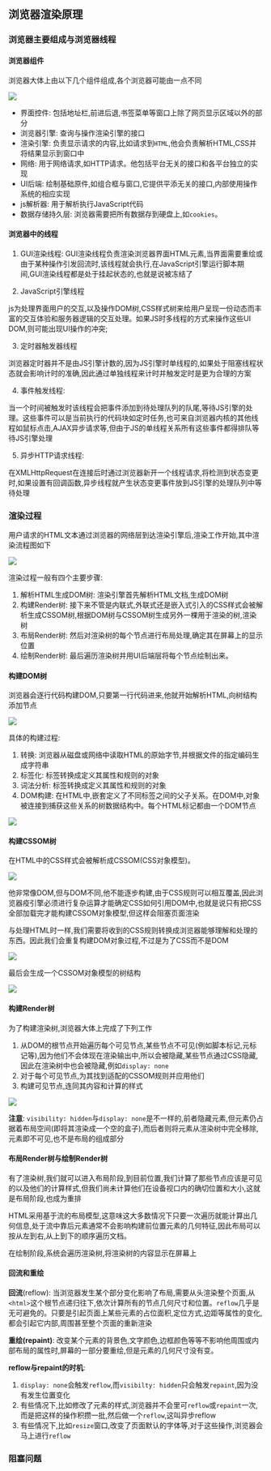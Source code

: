 ## 浏览器渲染原理

### 浏览器主要组成与浏览器线程

#### 浏览器组件

浏览器大体上由以下几个组件组成,各个浏览器可能由一点不同

![](https://segmentfault.com/img/bV2xGZ?w=400&h=271)

+ 界面控件: 包括地址栏,前进后退,书签菜单等窗口上除了网页显示区域以外的部分
+ 浏览器引擎: 查询与操作渲染引擎的接口
+ 渲染引擎: 负责显示请求的内容,比如请求到`HTML`,他会负责解析HTML,CSS并将结果显示到窗口中
+ 网络: 用于网络请求,如HTTP请求。他包括平台无关的接口和各平台独立的实现
+ UI后端: 绘制基础原件,如组合框与窗口,它提供平添无关的接口,内部使用操作系统的相应实现
+ js解析器: 用于解析执行JavaScript代码
+ 数据存储持久层: 浏览器需要把所有数据存到硬盘上,如`cookies`。

#### 浏览器中的线程

1. GUI渲染线程: GUI渲染线程负责渲染浏览器界面HTML元素,当界面需要重绘或由于某种操作引发回流时,该线程就会执行,在JavaScript引擎运行脚本期间,GUI渲染线程都是处于挂起状态的,也就是说被冻结了

2. JavaScript引擎线程

js为处理界面用户的交互,以及操作DOM树,CSS样式树来给用户呈现一份动态而丰富的交互体验和服务器逻辑的交互处理。如果JS时多线程的方式来操作这些UI DOM,则可能出现UI操作的冲突;

3. 定时器触发器线程

浏览器定时器并不是由JS引擎计数的,因为JS引擎时单线程的,如果处于阻塞线程状态就会影响计时的准确,因此通过单独线程来计时并触发定时是更为合理的方案

4. 事件触发线程:

当一个时间被触发时该线程会把事件添加到待处理队列的队尾,等待JS引擎的处理。这些事件可以是当前执行的代码块如定时任务,也可来自浏览器内核的其他线程如鼠标点击,AJAX异步请求等,但由于JS的单线程关系所有这些事件都得排队等待JS引擎处理

5. 异步HTTP请求线程:

在XMLHttpRequest在连接后时通过浏览器新开一个线程请求,将检测到状态变更时,如果设置有回调函数,异步线程就产生状态变更事件放到JS引擎的处理队列中等待处理

### 渲染过程

用户请求的HTML文本通过浏览器的网络层到达渲染引擎后,渲染工作开始,其中渲染流程图如下

![](https://segmentfault.com/img/bV2xG8?w=624&h=289)

渲染过程一般有四个主要步骤:

1. 解析HTML生成DOM树: 渲染引擎首先解析HTML文档,生成DOM树
2. 构建Render树: 接下来不管是内联式,外联式还是嵌入式引入的CSS样式会被解析生成CSSOM树,根据DOM树与CSSOM树生成另外一棵用于渲染的树,渲染树
3. 布局Render树: 然后对渲染树的每个节点进行布局处理,确定其在屏幕上的显示位置
4. 绘制Render树: 最后遍历渲染树并用UI后端层将每个节点绘制出来。

#### 构建DOM树

浏览器会逐行代码构建DOM,只要第一行代码进来,他就开始解析HTML,向树结构添加节点

![](https://2r4s9p1yi1fa2jd7j43zph8r-wpengine.netdna-ssl.com/files/2017/09/ezgif-2-2688553063.gif)

具体的构建过程:
1. 转换: 浏览器从磁盘或网络中读取HTML的原始字节,并根据文件的指定编码生成字符串
2. 标签化: 标签转换成定义其属性和规则的对象
3. 词法分析: 标签转换成定义其属性和规则的对象
4. DOM构建: 在HTML中,嵌套定义了不同标签之间的父子关系。在DOM中,对象被连接到捕获这些关系的树数据结构中。每个HTML标记都由一个DOM节点

![](https://user-gold-cdn.xitu.io/2018/4/16/162cd0ae86a8d936?imageView2/0/w/1280/h/960/format/webp/ignore-error/1)

#### 构建CSSOM树

在HTML中的CSS样式会被解析成CSSOM(CSS对象模型)。

![](https://user-gold-cdn.xitu.io/2018/4/16/162cd0ae55370e36?imageView2/0/w/1280/h/960/format/webp/ignore-error/1)

他非常像DOM,但与DOM不同,他不能逐步构建,由于CSS规则可以相互覆盖,因此浏览器疫引擎必须进行复杂运算才能确定CSS如何引用DOM中,也就是说只有把CSS全部加载完才能构建CSSOM对象模型,但这样会阻塞页面渲染

与处理HTML时一样,我们需要将收到的CSS规则转换成浏览器能够理解和处理的东西。因此我们会重复构建DOM对象过程,不过是为了CSS而不是DOM

![](https://user-gold-cdn.xitu.io/2018/4/16/162cd0ae7e5670e7?imageView2/0/w/1280/h/960/format/webp/ignore-error/1)

最后会生成一个CSSOM对象模型的树结构

![](https://user-gold-cdn.xitu.io/2018/4/16/162cd0ae812982f0?imageView2/0/w/1280/h/960/format/webp/ignore-error/1)

#### 构建Render树

为了构建渲染树,浏览器大体上完成了下列工作

1. 从DOM的根节点开始遍历每个可见节点,某些节点不可见(例如脚本标记,元标记等),因为他们不会体现在渲染输出中,所以会被隐藏,某些节点通过CSS隐藏,因此在渲染树中也会被隐藏,例如`display: none`
2. 对于每个可见节点,为其找到适配的CSSOM规则并应用他们
3. 构建可见节点,连同其内容和计算的样式

![](https://segmentfault.com/img/bV2xHi?w=500&h=271)

**注意**: `visibility: hidden`与`display: none`是不一样的,前者隐藏元素,但元素仍占据着布局空间(即将其渲染成一个空的盒子),而后者则将元素从渲染树中完全移除,元素即不可见,也不是布局的组成部分

#### 布局Render树与绘制Render树

有了渲染树,我们就可以进入布局阶段,到目前位置,我们计算了那些节点应该是可见的以及他们的计算样式,但我们尚未计算他们在设备视口内的确切位置和大小,这就是布局阶段,也成为重排

HTML采用基于流的布局模型,这意味这大多数情况下只要一次遍历就能计算出几何信息,处于流中靠后元素通常不会影响构建前位置元素的几何特征,因此布局可以按从左到右,从上到下的顺序遍历文档。

在绘制阶段,系统会遍历渲染树,将渲染树的内容显示在屏幕上

#### 回流和重绘

**回流**(reflow): 当浏览器发生某个部分变化影响了布局,需要从头渲染整个页面,从`<html>`这个根节点递归往下,依次计算所有的节点几何尺寸和位置。`reflow`几乎是无可避免的。只要是引起页面上某些元素的占位面积,定位方式,边距等属性的变化,都会引起它内部,周围甚至整个页面的重新渲染

**重绘(repaint)**: 改变某个元素的背景色,文字颜色,边框颜色等等不影响他周围或内部布局的属性时,屏幕的一部分要重绘,但是元素的几何尺寸没有变。

**reflow与repaint的时机**: 

1. `display: none`会触发`reflow`,而`visibilty: hidden`只会触发`repaint`,因为没有发生位置变化
2. 有些情况下,比如修改了元素的样式,浏览器并不会里可`reflow`或`repaint`一次,而是把这样的操作积攒一批,然后做一个`reflow`,这叫异步reflow
3. 有些情况下,比如`resize`窗口,改变了页面默认的字体等,对于这些操作,浏览器会马上进行`reflow`

### 阻塞问题






